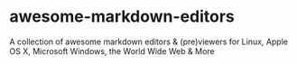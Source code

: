 # awesome-markdown-editors
A collection of awesome markdown editors &amp; (pre)viewers for Linux, Apple OS X, Microsoft Windows, the World Wide Web &amp; More
